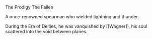 The Prodigy
The Fallen

A once-renowned spearman who wielded lightning and thunder.

During the Era of Deities, he was vanquished by [[Wagner]], his soul scattered into the void between planes.